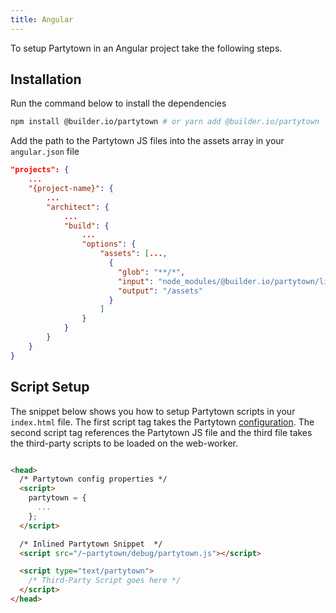 ```yaml
---
title: Angular
---
```


To setup Partytown in an Angular project take the following steps.

##  Installation

Run the command below to install the dependencies

```bash
npm install @builder.io/partytown # or yarn add @builder.io/partytown
```

Add the path to the Partytown JS files into the assets array in your `angular.json` file


```json
"projects": {
    ...
    "{project-name}": {
        ...
        "architect": {
            ...
            "build": {
                ...
                "options": {
                    "assets": [...,
                      {
                        "glob": "**/*",
                        "input": "node_modules/@builder.io/partytown/lib",
                        "output": "/assets"
                      }
                    ]
                }
            }
        }
    }
}
```

##  Script Setup

The snippet below shows you how to setup Partytown scripts in your `index.html` file. The first script tag takes the Partytown [configuration](/configuration). The second script tag references the Partytown JS file and the third file takes the third-party scripts to be loaded on the web-worker.


```html

<head>
  /* Partytown config properties */  
  <script>
    partytown = {
      ...
    };
  </script>

  /* Inlined Partytown Snippet  */    
  <script src="/~partytown/debug/partytown.js"></script>

  <script type="text/partytown">
    /* Third-Party Script goes here */ 
  </script>
</head>

```
